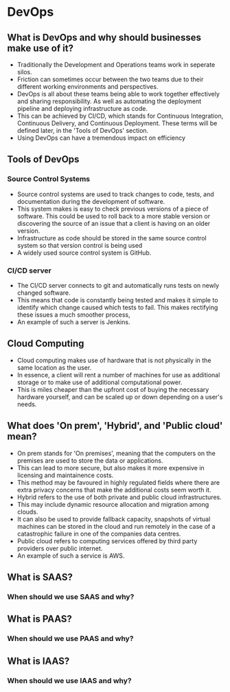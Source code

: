 # DevOps
## What is DevOps and why should businesses make use of it?
- Traditionally the Development and Operations teams work in seperate silos. 
- Friction can sometimes occur between the two teams due to their different working environments and perspectives.
- DevOps is all about these teams being able to work together effectively and sharing responsibility. As well as automating the deployment pipeline and deploying infrastructure as code.
- This can be achieved by CI/CD, which stands for Continuous Integration, Continuous Delivery, and Continuous Deployment. These terms will be defined later, in the 'Tools of DevOps' section.
- Using DevOps can have a tremendous impact on efficiency

## Tools of DevOps
### Source Control Systems
- Source control systems are used to track changes to code, tests, and documentation during the development of software.
- This system makes is easy to check previous versions of a piece of software. This could be used to roll back to a more stable version or discovering the source of an issue that a client
 is having on an older version.
- Infrastructure as code should be stored in the same source control system so that version control is being used 
- A widely used source control system is GitHub.
### CI/CD server
- The CI/CD server connects to git and automatically runs tests on newly changed software.
- This means that code is constantly being tested and makes it simple to identify which change caused which tests to fail. This makes rectifying these issues a much smoother process,
- An example of such a server is Jenkins.

## Cloud Computing
- Cloud computing makes use of hardware that is not physically in the same location as the user.
- In essence, a client will rent a number of machines for use as additional storage or to make use of additional computational power.
- This is miles cheaper than the upfront cost of buying the necessary hardware yourself, and can be scaled up or down depending on a user's needs.

## What does 'On prem', 'Hybrid', and 'Public cloud' mean?
- On prem stands for 'On premises', meaning that the computers on the premises are used to store the data or applications.
- This can lead to more secure, but also makes it more expensive in licensing and maintainence costs.
- This method may be favoured in highly regulated fields where there are extra privacy concerns that make the additional costs seem worth it.
- Hybrid refers to the use of both private and public cloud infrastructures.
- This may include dynamic resource allocation and migration among clouds.
- It can also be used to provide fallback capacity, snapshots of virtual machines can be stored in the cloud and run remotely in the case of a catastrophic failure in one of the companies 
data centres.
- Public cloud refers to computing services offered by third party providers over public internet.
- An example of such a service is AWS.

## What is SAAS?

### When should we use SAAS and why?

## What is PAAS?

### When should we use PAAS and why?

## What is IAAS?

### When should we use IAAS and why?

